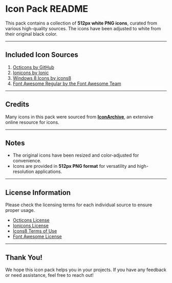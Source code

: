 # Icon Pack README  

This pack contains a collection of **512px white PNG icons**, curated from various high-quality sources. The icons have been adjusted to white from their original black color.  

---

## Included Icon Sources  

1. [Octicons by GitHub](https://github.com/primer/octicons)  
2. [Ionicons by Ionic](https://github.com/ionic-team/ionicons)  
3. [Windows 8 Icons by icons8](https://www.iconarchive.com/show/windows-8-icons-by-icons8.html)  
4. [Font Awesome Regular by the Font Awesome Team](https://www.iconarchive.com/show/fontawesome-regular-icons-by-fa-team.html)  

---

## Credits  

Many icons in this pack were sourced from **[IconArchive](https://iconarchive.com/)**, an extensive online resource for icons.  

---

## Notes  

- The original icons have been resized and color-adjusted for convenience.  
- Icons are provided in **512px PNG format** for versatility and high-resolution applications.  

---

## License Information  

Please check the licensing terms for each individual source to ensure proper usage.  
- [Octicons License](https://github.com/primer/octicons/blob/main/LICENSE)  
- [Ionicons License](https://github.com/ionic-team/ionicons/blob/main/LICENSE)  
- [Icons8 Terms of Use](https://icons8.com/license)  
- [Font Awesome License](https://fontawesome.com/license)  

---

## Thank You!  

We hope this icon pack helps you in your projects. If you have any feedback or need assistance, feel free to reach out!  
